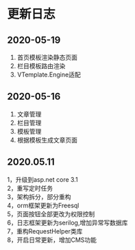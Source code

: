  # 更新日志 
 ## 2020-05-19
1. 首页模板渲染静态页面
2. 栏目模板路由渲染
3. VTemplate.Engine适配
 ## 2020-05-16
1. 文章管理
2. 栏目管理
3. 模板管理
4. 根据模板生成文章页面
 ## 2020.05.11
 1，升级到asp.net core 3.1  
 2，重写定时任务   
 3，架构拆分，部分重构  
 4，orm框架更新为Freesql  
 5，页面按钮全部更改为权限控制  
 6，日志框架更新为serilog,增加异常写数据库  
 7，重构RequestHelper类库  
 8，开启日常更新，增加CMS功能  